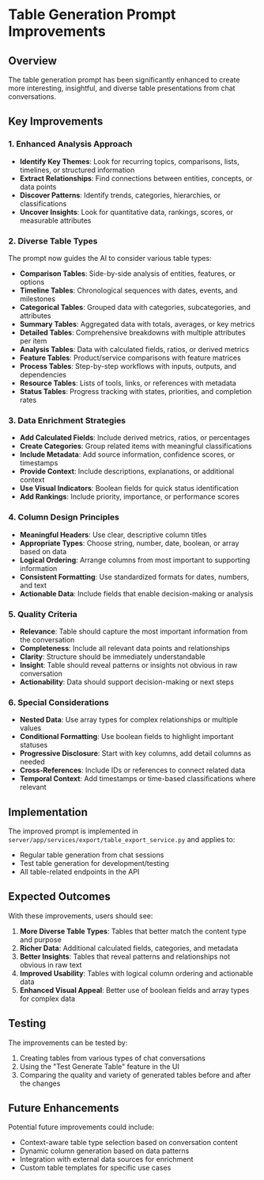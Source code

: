 # Table Generation Prompt Improvements

## Overview

The table generation prompt has been significantly enhanced to create more interesting, insightful, and diverse table presentations from chat conversations.

## Key Improvements

### 1. **Enhanced Analysis Approach**
- **Identify Key Themes**: Look for recurring topics, comparisons, lists, timelines, or structured information
- **Extract Relationships**: Find connections between entities, concepts, or data points
- **Discover Patterns**: Identify trends, categories, hierarchies, or classifications
- **Uncover Insights**: Look for quantitative data, rankings, scores, or measurable attributes

### 2. **Diverse Table Types**
The prompt now guides the AI to consider various table types:
- **Comparison Tables**: Side-by-side analysis of entities, features, or options
- **Timeline Tables**: Chronological sequences with dates, events, and milestones
- **Categorical Tables**: Grouped data with categories, subcategories, and attributes
- **Summary Tables**: Aggregated data with totals, averages, or key metrics
- **Detailed Tables**: Comprehensive breakdowns with multiple attributes per item
- **Analysis Tables**: Data with calculated fields, ratios, or derived metrics
- **Feature Tables**: Product/service comparisons with feature matrices
- **Process Tables**: Step-by-step workflows with inputs, outputs, and dependencies
- **Resource Tables**: Lists of tools, links, or references with metadata
- **Status Tables**: Progress tracking with states, priorities, and completion rates

### 3. **Data Enrichment Strategies**
- **Add Calculated Fields**: Include derived metrics, ratios, or percentages
- **Create Categories**: Group related items with meaningful classifications
- **Include Metadata**: Add source information, confidence scores, or timestamps
- **Provide Context**: Include descriptions, explanations, or additional context
- **Use Visual Indicators**: Boolean fields for quick status identification
- **Add Rankings**: Include priority, importance, or performance scores

### 4. **Column Design Principles**
- **Meaningful Headers**: Use clear, descriptive column titles
- **Appropriate Types**: Choose string, number, date, boolean, or array based on data
- **Logical Ordering**: Arrange columns from most important to supporting information
- **Consistent Formatting**: Use standardized formats for dates, numbers, and text
- **Actionable Data**: Include fields that enable decision-making or analysis

### 5. **Quality Criteria**
- **Relevance**: Table should capture the most important information from the conversation
- **Completeness**: Include all relevant data points and relationships
- **Clarity**: Structure should be immediately understandable
- **Insight**: Table should reveal patterns or insights not obvious in raw conversation
- **Actionability**: Data should support decision-making or next steps

### 6. **Special Considerations**
- **Nested Data**: Use array types for complex relationships or multiple values
- **Conditional Formatting**: Use boolean fields to highlight important statuses
- **Progressive Disclosure**: Start with key columns, add detail columns as needed
- **Cross-References**: Include IDs or references to connect related data
- **Temporal Context**: Add timestamps or time-based classifications where relevant

## Implementation

The improved prompt is implemented in `server/app/services/export/table_export_service.py` and applies to:
- Regular table generation from chat sessions
- Test table generation for development/testing
- All table-related endpoints in the API

## Expected Outcomes

With these improvements, users should see:
1. **More Diverse Table Types**: Tables that better match the content type and purpose
2. **Richer Data**: Additional calculated fields, categories, and metadata
3. **Better Insights**: Tables that reveal patterns and relationships not obvious in raw text
4. **Improved Usability**: Tables with logical column ordering and actionable data
5. **Enhanced Visual Appeal**: Better use of boolean fields and array types for complex data

## Testing

The improvements can be tested by:
1. Creating tables from various types of chat conversations
2. Using the "Test Generate Table" feature in the UI
3. Comparing the quality and variety of generated tables before and after the changes

## Future Enhancements

Potential future improvements could include:
- Context-aware table type selection based on conversation content
- Dynamic column generation based on data patterns
- Integration with external data sources for enrichment
- Custom table templates for specific use cases 